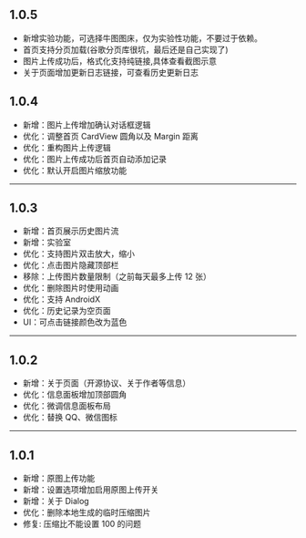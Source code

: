 ## 1.0.5
- 新增实验功能，可选择牛图图床，仅为实验性功能，不要过于依赖。
- 首页支持分页加载(谷歌分页库很坑，最后还是自己实现了)
- 图片上传成功后，格式化支持纯链接,具体查看截图示意
- 关于页面增加更新日志链接，可查看历史更新日志

## 1.0.4
- 新增：图片上传增加确认对话框逻辑
- 优化：调整首页 CardView 圆角以及 Margin 距离
- 优化：重构图片上传逻辑
- 优化：图片上传成功后首页自动添加记录
- 优化：默认开启图片缩放功能
---

## 1.0.3
- 新增：首页展示历史图片流
- 新增：实验室
- 优化：支持图片双击放大，缩小
- 优化：点击图片隐藏顶部栏
- 移除：上传图片数量限制（之前每天最多上传 12 张）
- 优化：删除图片时使用动画
- 优化：支持 AndroidX
- 优化：历史记录为空页面
- UI：可点击链接颜色改为蓝色
---

## 1.0.2
- 新增：关于页面（开源协议、关于作者等信息）
- 优化：信息面板增加顶部圆角
- 优化：微调信息面板布局
- 优化：替换 QQ、微信图标
---

## 1.0.1
- 新增：原图上传功能
- 新增：设置选项增加启用原图上传开关
- 新增：关于 Dialog
- 优化：删除本地生成的临时压缩图片
- 修复: 压缩比不能设置 100 的问题
